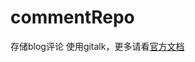 # commentRepo
存储blog评论
使用gitalk，更多请看[官方文档](https://github.com/gitalk/gitalk/blob/master/readme-cn.md)
